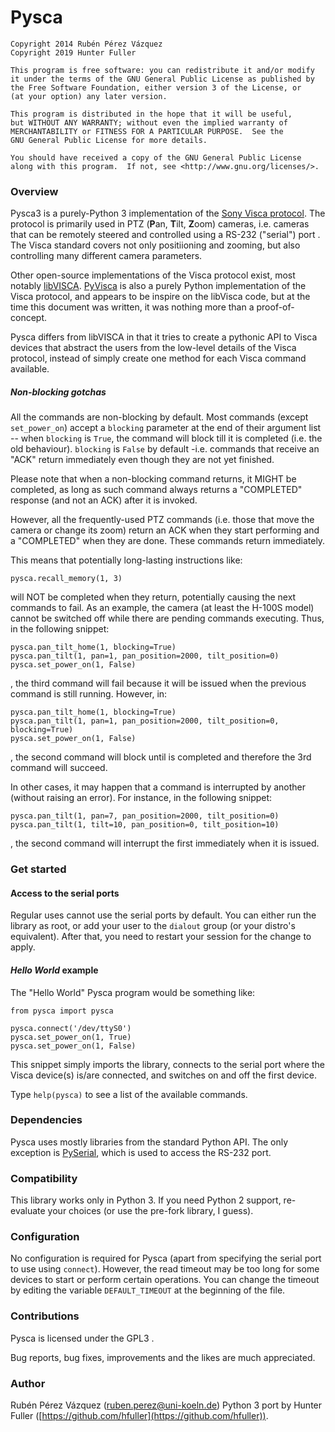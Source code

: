 # Pysca
    Copyright 2014 Rubén Pérez Vázquez
    Copyright 2019 Hunter Fuller
    
    This program is free software: you can redistribute it and/or modify
    it under the terms of the GNU General Public License as published by
    the Free Software Foundation, either version 3 of the License, or
    (at your option) any later version.
    
    This program is distributed in the hope that it will be useful,
    but WITHOUT ANY WARRANTY; without even the implied warranty of
    MERCHANTABILITY or FITNESS FOR A PARTICULAR PURPOSE.  See the
    GNU General Public License for more details.
    
    You should have received a copy of the GNU General Public License
    along with this program.  If not, see <http://www.gnu.org/licenses/>.

### Overview ###
Pysca3 is a purely-Python 3 implementation of the [Sony Visca protocol](http://en.wikipedia.org/wiki/VISCA_Protocol). The protocol is primarily used in PTZ (**P**an, **T**ilt, **Z**oom) cameras, i.e. cameras that can be remotely steered and controlled using a RS-232 ("serial") port . The Visca standard covers not only positiioning and zooming, but also controlling many different camera parameters.

Other open-source implementations of the Visca protocol exist, most notably [libVISCA](http://damien.douxchamps.net/libvisca/). [PyVisca](https://github.com/mutax/PyVisca) is also a purely Python implementation of the Visca protocol, and appears to be inspire on the libVisca code, but at the time this document was written, it was nothing more than a proof-of-concept. 

Pysca differs from libVISCA in that it tries to create a pythonic API to Visca devices that abstract the users from the low-level details of the Visca protocol,  instead of simply create one method for each Visca command available.

##### Non-blocking gotchas #####

All the commands are non-blocking by default. Most commands (except `set_power_on`) accept a `blocking` parameter at the end of their argument list -- when `blocking` is `True`, the command will block till it is completed (i.e. the old behaviour). `blocking` is `False` by default -i.e. commands that receive an "ACK" return immediately even though they are not yet finished.

Please note that when a non-blocking command returns, it MIGHT be completed, as long as such command always returns a "COMPLETED" response (and not an ACK) after it is invoked.

However, all the frequently-used PTZ commands (i.e. those that move the camera or change its zoom) return an ACK when they start performing and a "COMPLETED" when they are done. These commands return immediately.

This means that potentially long-lasting instructions like:

```
pysca.recall_memory(1, 3)
```

will NOT be completed when they return, potentially causing the next commands to fail. As an example, the camera (at least the H-100S model) cannot be switched off while there are pending commands executing. Thus, in the following snippet:

```
pysca.pan_tilt_home(1, blocking=True)
pysca.pan_tilt(1, pan=1, pan_position=2000, tilt_position=0)
pysca.set_power_on(1, False)
```

, the third command will fail because it will be issued when the previous command is still running. However, in:

```
pysca.pan_tilt_home(1, blocking=True)
pysca.pan_tilt(1, pan=1, pan_position=2000, tilt_position=0, blocking=True)
pysca.set_power_on(1, False)
```

, the second command will block until is completed and therefore the 3rd command will succeed.

In other cases, it may happen that a command is interrupted by another (without raising an error). For instance, in the following snippet:

```
pysca.pan_tilt(1, pan=7, pan_position=2000, tilt_position=0)
pysca.pan_tilt(1, tilt=10, pan_position=0, tilt_position=10)
```

, the second command will interrupt the first immediately when it is issued.

### Get started ###

#### Access to the serial ports ####

Regular uses cannot use the serial ports by default. You can either run the library as root, or add your user to the `dialout` group (or your distro's equivalent). After that, you need to restart your session for the change to apply. 

#### _Hello World_ example ####

The "Hello World" Pysca program would be something like:

    from pysca import pysca
    
    pysca.connect('/dev/ttyS0')
    pysca.set_power_on(1, True)
    pysca.set_power_on(1, False)

This snippet simply imports the library, connects to the serial port where the Visca device(s) is/are connected, and switches on and off the first device. 

Type `help(pysca)` to see a list of the available commands. 

### Dependencies ###

Pysca uses mostly libraries from the standard Python API. The only exception is [PySerial](http://pyserial.sourceforge.net/), which is used to access the RS-232 port. 

### Compatibility ###

This library works only in Python 3. If you need Python 2 support, re-evaluate your choices (or use the pre-fork library, I guess).

### Configuration ###

No configuration is required for Pysca (apart from specifying the serial port to use using `connect`). However, the read timeout may be too long for some devices to start or perform certain operations. You can change the timeout by editing the variable `DEFAULT_TIMEOUT` at the beginning of the file.

### Contributions ###

Pysca is licensed under the GPL3 . 

Bug reports, bug fixes, improvements and the likes are much appreciated.


### Author ###

Rubén Pérez Vázquez ([ruben.perez@uni-koeln.de](mailto:ruben.perez@uni-koeln.de))
Python 3 port by Hunter Fuller ([https://github.com/hfuller](https://github.com/hfuller)).
